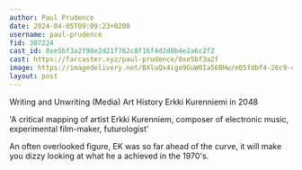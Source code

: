```yaml
---
author: Paul Prudence
date: 2024-04-05T09:09:23+0200
username: paul-prudence
fid: 307224
cast_id: 0xe5bf3a2f98e2d21f762c8f16f4d2d0b4e2a6c2f2
cast: https://farcaster.xyz/paul-prudence/0xe5bf3a2f
image: https://imagedelivery.net/BXluQx4ige9GuW0Ia56BHw/e05fdbf4-26c9-430e-3334-f8da50b50900/original
layout: post
---
```


Writing and Unwriting (Media) Art History
Erkki Kurenniemi in 2048

'A critical mapping of artist Erkki Kurenniem, composer of electronic music, experimental film-maker, futurologist'

An often overlooked figure, EK was so far ahead of the curve, it will make you dizzy looking at what he a achieved in the 1970's.

<img src='https://imagedelivery.net/BXluQx4ige9GuW0Ia56BHw/e05fdbf4-26c9-430e-3334-f8da50b50900/original' alt='' referrerpolicy='no-referrer'/>
